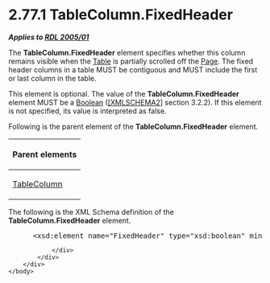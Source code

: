 <html dir="LTR" xmlns:mshelp="http://msdn.microsoft.com/mshelp" xmlns:ddue="http://ddue.schemas.microsoft.com/authoring/2003/5" xmlns:xlink="http://www.w3.org/1999/xlink" xmlns:tool="http://www.microsoft.com/tooltip">
    <head>
        <meta http-equiv="Content-Type" content="text/html; CHARSET=utf-8"></meta>
        <meta name="save" content="history"></meta>
        <title>2.77.1 TableColumn.FixedHeader</title>
        <xml>
            <mshelp:toctitle title="2.77.1 TableColumn.FixedHeader"></mshelp:toctitle>
            <mshelp:rltitle title="[MS-RDL]: TableColumn.FixedHeader"></mshelp:rltitle>
            <mshelp:keyword index="A" term="5d588089-8b1e-45ce-9280-c816202b62ae"></mshelp:keyword>
            <mshelp:attr name="DCSext.ContentType" value="open specification"></mshelp:attr>
            <mshelp:attr name="AssetID" value="5d588089-8b1e-45ce-9280-c816202b62ae"></mshelp:attr>
            <mshelp:attr name="TopicType" value="kbRef"></mshelp:attr>
            <mshelp:attr name="DCSext.Title" value="[MS-RDL]: TableColumn.FixedHeader" />
        </xml>
    </head>
    <body>
        <div id="header">
            <h1 class="heading">2.77.1 TableColumn.FixedHeader</h1>
        </div>
        <div id="mainSection">
            <div id="mainBody">
                <div id="allHistory" class="saveHistory"></div>
                <div id="sectionSection0" class="section" name="collapseableSection">
                    

<p><b><i>Applies to </i></b><a href="3ebe2912-4958-4832-b391-cad1f5e13338.md"><b><i>RDL 2005/01</i></b></a></p>

<p>The <b>TableColumn.FixedHeader</b> element specifies whether
this column remains visible when the <a href="660db744-699e-4ca3-a2d6-a5cab4bcf9b0.md">Table</a> is partially
scrolled off the <a href="b5e525d5-00d6-4e1a-8813-55f327da6b4c.md">Page</a>.
The fixed header columns in a table MUST be contiguous and MUST include the
first or last column in the table.</p>

<p>This element is optional. The value of the <b>TableColumn.FixedHeader</b>
element MUST be a <a href="4802fa14-3619-43fa-9898-3acab160a24c.md">Boolean</a>
(<a href="https://go.microsoft.com/fwlink/?LinkId=90610">[XMLSCHEMA2]</a>
section 3.2.2). If this element is not specified, its value is interpreted as
false.</p>

<p>Following is the parent element of the <b>TableColumn.FixedHeader</b>
element.</p>

<table>
 <thead>
  <tr>
   <th>
   <p>Parent elements</p>
   </th>
  </tr>
 </thead>
 <tr>
  <td>
  <p><a href="b7098352-0939-46b5-ac72-54ab5a113711.md">TableColumn</a></p>
  </td>
 </tr>
</table>

<p>The following is the XML Schema definition of the <b>TableColumn.FixedHeader</b>
element.           </p>

<dl>
<dd>
<div><pre> &lt;xsd:element name=&quot;FixedHeader&quot; type=&quot;xsd:boolean&quot; minOccurs=&quot;0&quot; /&gt;
</pre></div>
</dd></dl>


                </div>
            </div>
        </div>
    </body>
</html>